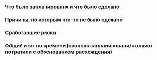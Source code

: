 ### Что было запланировано и что было сделано
### Причины, по которым что-то не было сделано
### Сработавшие риски
### Общий итог по времени (сколько запланировали/сколько потратили с обоснованием расхождения)

